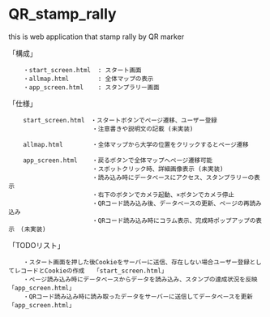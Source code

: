 # QR_stamp_rally
this is web application that stamp rally by QR marker

<dt>「構成」</dt>

```
    ・start_screen.html  : スタート画面 
    ・allmap.html        : 全体マップの表示 
    ・app_screen.html    : スタンプラリー画面 
```

<dt>「仕様」</dt>

```
    start_screen.html　・スタートボタンでページ遷移、ユーザー登録
                       ・注意書きや説明文の記載 (未実装)

    allmap.html        ・全体マップから大学の位置をクリックするとページ遷移

    app_screen.html    ・戻るボタンで全体マップへページ遷移可能
                       ・スポットクリック時、詳細画像表示 (未実装)
                       ・読み込み時にデータベースにアクセス、スタンプラリーの表示
                       ・右下のボタンでカメラ起動、×ボタンでカメラ停止
                       ・QRコード読み込み後、データベースの更新、ページの再読み込み
                       ・QRコード読み込み時にコラム表示、完成時ポップアップの表示　(未実装)
```

<dt>「TODOリスト」</dt>

```
    ・スタート画面を押した後Cookieをサーバーに送信、存在しない場合ユーザー登録としてレコードとCookieの作成　　「start_screen.html」
    ・ページ読み込み時にデータベースからデータを読み込み、スタンプの達成状況を反映　　「app_screen.html」
    ・QRコード読み込み時に読み取ったデータをサーバーに送信してデータベースを更新　　　「app_screen.html」
```

  
